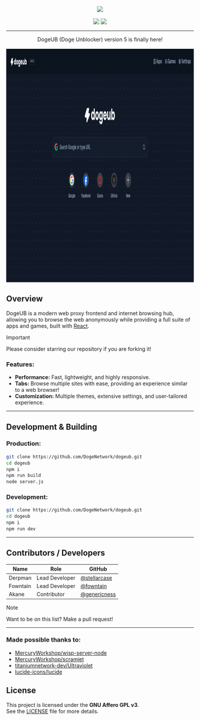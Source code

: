 <div align="center">
  
  <img src="https://github.com/DogeNetwork/dogeub/blob/main/public/logo.svg" width="322" />
  <br />

  <a href="https://buymeacoffee.com/dogubdev" target="_blank"><img src="https://raw.githubusercontent.com/pachadotdev/buymeacoffee-badges/main/bmc-yellow.svg" width="130" /></a> ![](https://dcbadge.limes.pink/api/server/https://discord.gg/unblocking?compact=true)


  <hr />
  DogeUB (Doge Unblocker) version 5 is finally here!

  
  <br />
  <br />

  <img width="1278" height="628" alt="image" src="preview.png" />


</div>

## Overview

DogeUB is a modern web proxy frontend and internet browsing hub, allowing you to browse the web anonymously while providing a full suite of apps and games, built with [React](https://github.com/facebook/react).

> [!IMPORTANT]
> Please consider starring our repository if you are forking it!

### Features:

- **Performance:** Fast, lightweight, and highly responsive.
- **Tabs:** Browse multiple sites with ease, providing an experience similar to a web browser!
- **Customization:** Multiple themes, extensive settings, and user-tailored experience.

---

## Development & Building


### Production:
```bash
git clone https://github.com/DogeNetwork/dogeub.git
cd dogeub
npm i
npm run build
node server.js
````

### Development:

```bash
git clone https://github.com/DogeNetwork/dogeub.git
cd dogeub
npm i
npm run dev
```

---


## Contributors / Developers

| Name          | Role               | GitHub |
| ------------- | ------------------ | ------ |
| Derpman | Lead Developer     |      [@stellarcase](https://github.com/stellarcase) |
| Fowntain | Lead Developer | [@fowntain](https://github.com/fowntain)     |
| Akane | Contributor | [@genericness](https://github.com/genericness)     |


> [!NOTE]
> Want to be on this list? Make a pull request!

---

### Made possible thanks to:

* [MercuryWorkshop/wisp-server-node](https://github.com/MercuryWorkshop/wisp-server-node)
* [MercuryWorkshop/scramjet](https://github.com/MercuryWorkshop/scramjet)
* [titaniumnetwork-dev/Ultraviolet](https://github.com/titaniumnetwork-dev/Ultraviolet)
* [lucide-icons/lucide](https://github.com/lucide-icons/lucide)

## License

This project is licensed under the **GNU Affero GPL v3**.  
See the [LICENSE](LICENSE) file for more details.
